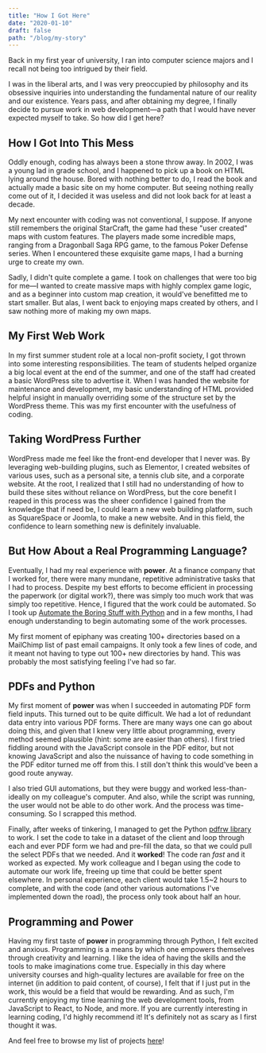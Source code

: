 ```yaml
---
title: "How I Got Here"
date: "2020-01-10"
draft: false
path: "/blog/my-story"
---
```


Back in my first year of university, I ran into computer science majors and I recall not being too intrigued by their field.

I was in the liberal arts, and I was very preoccupied by philosophy and its obsessive inquiries into understanding the fundamental nature of our reality and our existence. Years pass, and after obtaining my degree, I finally decide to pursue work in web development&mdash;a path that I would have never expected myself to take. So how did I get here?

## How I Got Into This Mess

Oddly enough, coding has always been a stone throw away. In 2002, I was a young lad in grade school, and I happened to pick up a book on HTML lying around the house. Bored with nothing better to do, I read the book and actually made a basic site on my home computer. But seeing nothing really come out of it, I decided it was useless and did not look back for at least a decade.

My next encounter with coding was not conventional, I suppose. If anyone still remembers the original StarCraft, the game had these "user created" maps with custom features. The players made some incredible maps, ranging from a Dragonball Saga RPG game, to the famous Poker Defense series. When I encountered these exquisite game maps, I had a burning urge to create my own.

Sadly, I didn't quite complete a game. I took on challenges that were too big for me&mdash;I wanted to create massive maps with highly complex game logic, and as a beginner into custom map creation, it would've benefitted me to start smaller. But alas, I went back to enjoying maps created by others, and I saw nothing more of making my own maps.

## My First Web Work

In my first summer student role at a local non-profit society, I got thrown into some interesting responsibilities. The team of students helped organize a big local event at the end of the summer, and one of the staff had created a basic WordPress site to advertise it. When I was handed the website for maintenance and development, my basic understanding of HTML provided helpful insight in manually overriding some of the structure set by the WordPress theme. This was my first encounter with the usefulness of coding.

## Taking WordPress Further

WordPress made me feel like the front-end developer that I never was. By leveraging web-building plugins, such as Elementor, I created websites of various uses, such as a personal site, a tennis club site, and a corporate website. At the root, I realized that I still had no understanding of how to build these sites without reliance on WordPress, but the core benefit I reaped in this process was the sheer confidence I gained from the knowledge that if need be, I could learn a new web building platform, such as SquareSpace or Joomla, to make a new website. And in this field, the confidence to learn something new is definitely invaluable.

## But How About a Real Programming Language?

Eventually, I had my real experience with **power**. At a finance company that I worked for, there were many mundane, repetitive administrative tasks that I had to process. Despite my best efforts to become efficient in processing the paperwork (or digital work?), there was simply too much work that was simply too repetitive. Hence, I figured that the work could be automated. So I took up [Automate the Boring Stuff with Python](https://automatetheboringstuff.com/) and in a few months, I had enough understanding to begin automating some of the work processes.

My first moment of epiphany was creating 100+ directories based on a MailChimp list of past email campaigns. It only took a few lines of code, and it meant not having to type out 100+ new directories by hand. This was probably the most satisfying feeling I've had so far.

## PDFs and Python

My first moment of **power** was when I succeeded in automating PDF form field inputs. This turned out to be quite difficult. We had a lot of redundant data entry into various PDF forms. There are many ways one can go about doing this, and given that I knew very little about programming, every method seemed plausible (hint: some are easier than others). I first tried fiddling around with the JavaScript console in the PDF editor, but not knowing JavaScript and also the nuissance of having to code something in the PDF editor turned me off from this. I still don't think this would've been a good route anyway.

I also tried GUI automations, but they were buggy and worked less-than-ideally on my colleague's computer. And also, while the script was running, the user would not be able to do other work. And the process was time-consuming. So I scrapped this method.

Finally, after weeks of tinkering, I managed to get the Python [pdfrw library](https://github.com/pmaupin/pdfrw) to work. I set the code to take in a dataset of the client and loop through each and ever PDF form we had and pre-fill the data, so that we could pull the select PDFs that we needed. And it **worked**! The code ran _fast_ and it worked as expected. My work colleague and I began using the code to automate our work life, freeing up time that could be better spent elsewhere. In personal experience, each client would take 1.5~2 hours to complete, and with the code (and other various automations I've implemented down the road), the process only took about half an hour.

## Programming and Power

Having my first taste of **power** in programming through Python, I felt excited and anxious. Programming is a means by which one empowers themselves through creativity and learning. I like the idea of having the skills and the tools to make imaginations come true. Especially in this day where university courses and high-quality lectures are available for free on the internet (in addition to paid content, of course), I felt that if I just put in the work, this would be a field that would be rewarding. And as such, I'm currently enjoying my time learning the web development tools, from JavaScript to React, to Node, and more. If you are currently interesting in learning coding, I'd highly recommend it! It's definitely not as scary as I first thought it was.

And feel free to browse my list of projects [here](/portfolio)!
